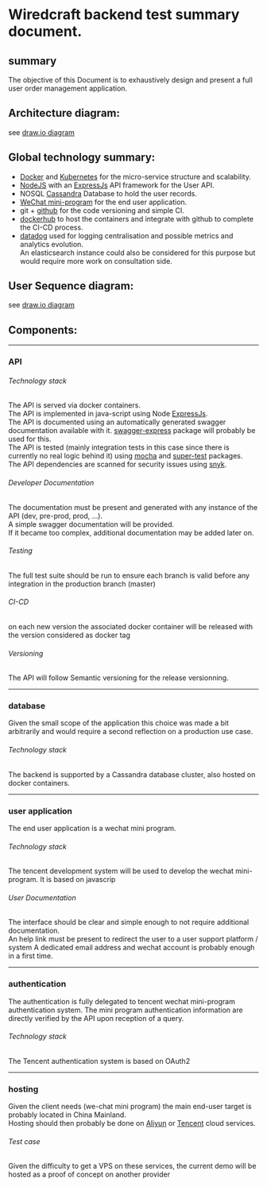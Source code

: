 # Wiredcraft backend test summary document.
## summary
The objective of this Document is to exhaustively design and present a full user order management application.

## Architecture diagram:
see [draw.io diagram]()

## Global technology summary:
- [Docker](https://www.docker.com/) and [Kubernetes](https://kubernetes.io/) for the micro-service structure and scalability.
- [NodeJS](https://nodejs.org/en/) with an [ExpressJs](https://expressjs.com/) API framework for the User API.
- NOSQL [Cassandra](cassandra.apache.org) Database to hold the user records.
- [WeChat mini-program](https://open.wechat.com/cgi-bin/newreadtemplate?t=overseas_open/docs/mini-programs/index#mini-programs_index) for the end user application.
- git + [github](https://github.com/lerignoux/wiredcraft-test-backend) for the code versioning and simple CI.
- [dockerhub](https://hub.docker.com) to host the containers and integrate with github to complete the CI-CD process.
- [datadog](https://www.datadoghq.com/) used for logging centralisation and possible metrics and analytics evolution.  
  An elasticsearch instance could also be considered for this purpose but would require more work on consultation side.

## User Sequence diagram:
see [draw.io diagram]()

## Components:
----
### API
###### Technology stack
The API is served via docker containers.  
The API is implemented in java-script using Node [ExpressJs](https://expressjs.com/).  
The API is documented using an automatically generated swagger documentation available with it. [swagger-express](https://www.npmjs.com/package/swagger-express) package will probably be used for this.  
The API is tested (mainly integration tests in this case since there is currently no real logic behind it) using [mocha](https://mochajs.org/) and [super-test](https://www.npmjs.com/package/supertest) packages.  
The API dependencies are scanned for security issues using [snyk](https://snyk.io/).  

###### Developer Documentation
The documentation must be present and generated with any instance of the API (dev, pre-prod, prod, ...).  
A simple swagger documentation will be provided.  
If it became too complex, additional documentation may be added later on.

###### Testing
The full test suite should be run to ensure each branch is valid before any integration in the production branch (master)

###### CI-CD
on each new version the associated docker container will be released with the version considered as docker tag

###### Versioning
The API will follow Semantic versioning for the release versionning.

----
### database
Given the small scope of the application this choice was made a bit arbitrarily and would require a second reflection on a production use case.

###### Technology stack
The backend is supported by a Cassandra database cluster, also hosted on docker containers.


----
### user application
The end user application is a wechat mini program.

###### Technology stack
The tencent development system will be used to develop the wechat mini-program.
It is based on javascrip

###### User Documentation
The interface should be clear and simple enough to not require additional documentation.  
An help link must be present to redirect the user to a user support platform / system
A dedicated email address and wechat account is probably enough in a first time.

----
### authentication
The authentication is fully delegated to tencent wechat mini-program authentication system. The mini program authentication information are directly verified by the API upon reception of a query.
###### Technology stack
The Tencent authentication system is based on OAuth2

----
### hosting
Given the client needs (we-chat mini program) the main end-user target is probably located in China Mainland.  
Hosting should then probably be done on [Aliyun](https://www.aliyun.com/) or [Tencent](https://cloud.tencent.com/) cloud services.

###### Test case
Given the difficulty to get a VPS on these services, the current demo will be hosted as a proof of concept on another provider
